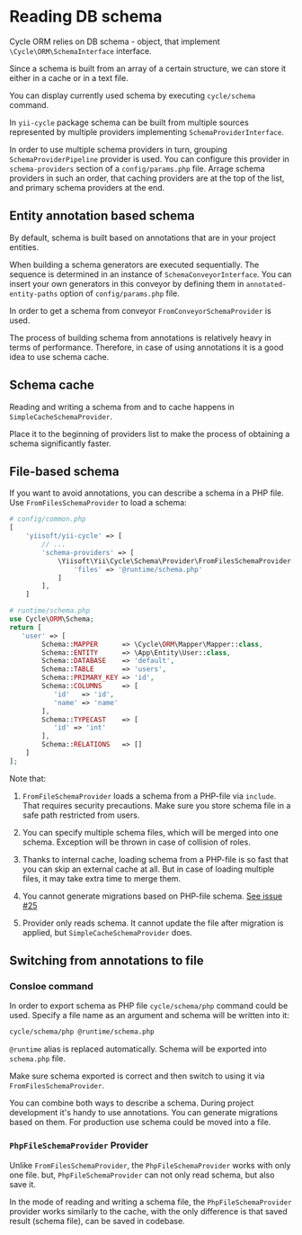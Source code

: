 # Reading DB schema

Cycle ORM relies on DB schema - object, that implement `\Cycle\ORM\SchemaInterface` interface.

Since a schema is built from an array of a certain structure, we can store it either in a cache or in a text file.

You can display currently used schema by executing `cycle/schema` command.

In `yii-cycle` package schema can be built from multiple sources represented by multiple providers implementing
`SchemaProviderInterface`. 

In order to use multiple schema providers in turn, grouping `SchemaProviderPipeline` provider is used.
You can configure this provider in `schema-providers` section of a `config/params.php` file.
Arrage schema providers in such an order, that caching providers are at the top of the list, 
and primary schema providers at the end. 


## Entity annotation based schema

By default, schema is built based on annotations that are in your project entities.

When building a schema generators are executed sequentially. The sequence is determined in an instance of
`SchemaConveyorInterface`. You can insert your own generators in this conveyor by defining them in
`annotated-entity-paths` option of `config/params.php` file.

In order to get a schema from conveyor `FromConveyorSchemaProvider` is used.

The process of building schema from annotations is relatively heavy in terms of performance. Therefore, in case of
using annotations it is a good idea to use schema cache.

## Schema cache

Reading and writing a schema from and to cache happens in `SimpleCacheSchemaProvider`.

Place it to the beginning of providers list to make the process of obtaining a schema significantly faster.

## File-based schema

If you want to avoid annotations, you can describe a schema in a PHP file.
Use `FromFilesSchemaProvider` to load a schema:

```php
# config/common.php
[
    'yiisoft/yii-cycle' => [
        // ...
        'schema-providers' => [
            \Yiisoft\Yii\Cycle\Schema\Provider\FromFilesSchemaProvider::class => [
                'files' => '@runtime/schema.php'
            ]
        ],
    ]
```

```php
# runtime/schema.php
use Cycle\ORM\Schema;
return [
   'user' => [
        Schema::MAPPER      => \Cycle\ORM\Mapper\Mapper::class,
        Schema::ENTITY      => \App\Entity\User::class,
        Schema::DATABASE    => 'default',
        Schema::TABLE       => 'users',
        Schema::PRIMARY_KEY => 'id',
        Schema::COLUMNS     => [
           'id'   => 'id',
           'name' => 'name'
        ],
        Schema::TYPECAST    => [
           'id' => 'int'
        ],
        Schema::RELATIONS   => []
    ]
];
```

Note that: 

1. `FromFileSchemaProvider` loads a schema from a PHP-file via `include`. That requires security precautions.
   Make sure you store schema file in a safe path restricted from users.
2. You can specify multiple schema files, which will be merged into one schema. 
Exception will be thrown in case of collision of roles.

3. Thanks to internal cache, loading schema from a PHP-file is so fast that you can skip an external cache at all.
But in case of loading multiple files, it may take extra time to merge them.
4. You cannot generate migrations based on PHP-file schema. [See issue #25](https://github.com/yiisoft/yii-cycle/issues/25)
5. Provider only reads schema. It cannot update the file after migration is applied, but `SimpleCacheSchemaProvider` does.

## Switching from annotations to file

### Consloe command

In order to export schema as PHP file `cycle/schema/php` command could be used.
Specify a file name as an argument and schema will be written into it:


```bash
cycle/schema/php @runtime/schema.php
```

`@runtime` alias is replaced automatically. Schema will be exported into `schema.php` file.

Make sure schema exported is correct and then switch to using it via `FromFilesSchemaProvider`.

You can combine both ways to describe a schema. During project development it's handy to use annotations. You can generate
migrations based on them. For production use schema could be moved into a file.

### `PhpFileSchemaProvider` Provider

Unlike `FromFilesSchemaProvider`, the `PhpFileSchemaProvider` works with only one file. but, `PhpFileSchemaProvider`
can not only read schema, but also save it.

In the mode of reading and writing a schema file, the `PhpFileSchemaProvider` provider works similarly to the cache, with
the only difference is that saved result (schema file), can be saved in codebase.
